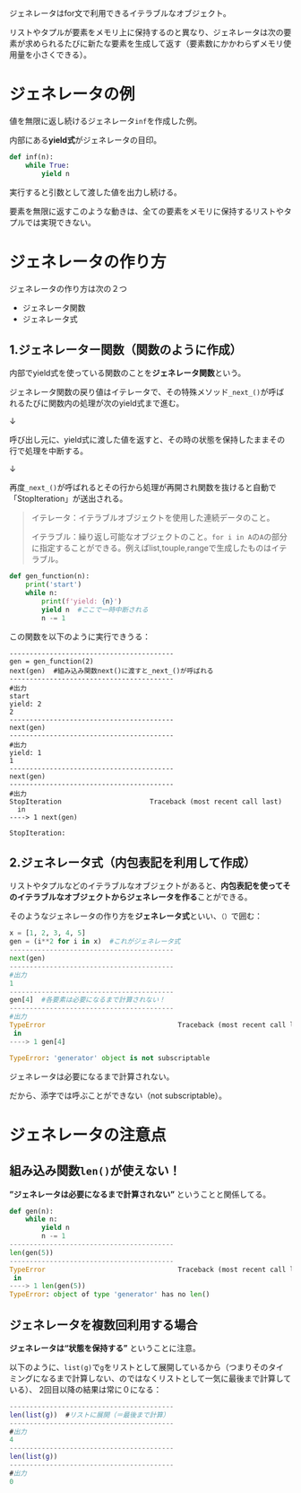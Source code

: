 ジェネレータはfor文で利用できるイテラブルなオブジェクト。

リストやタプルが要素をメモリ上に保持するのと異なり、ジェネレータは次の要素が求められるたびに新たな要素を生成して返す（要素数にかかわらずメモリ使用量を小さくできる）。

# ジェネレータの例

値を無限に返し続けるジェネレータ`inf`を作成した例。

内部にある**yield式**がジェネレータの目印。

```python
def inf(n):
    while True:
        yield n
```

実行すると引数として渡した値を出力し続ける。

要素を無限に返すこのような動きは、全ての要素をメモリに保持するリストやタプルでは実現できない。

# ジェネレータの作り方

ジェネレータの作り方は次の２つ

- ジェネレータ関数
- ジェネレータ式

## 1.ジェネレーター関数（関数のように作成）

内部でyield式を使っている関数のことを**ジェネレータ関数**という。

ジェネレータ関数の戻り値はイテレータで、その特殊メソッド`_next_()`が呼ばれるたびに関数内の処理が次のyield式まで進む。

↓

呼び出し元に、yield式に渡した値を返すと、その時の状態を保持したままその行で処理を中断する。

↓

再度`_next_()`が呼ばれるとその行から処理が再開され関数を抜けると自動で「StopIteration」が送出される。

> イテレータ：イテラブルオブジェクトを使用した連続データのこと。
> 
> イテラブル：繰り返し可能なオブジェクトのこと。`for i in A`の`A`の部分に指定することができる。例えばlist,touple,rangeで生成したものはイテラブル。

```python
def gen_function(n):
    print('start')
    while n:
        print(f'yield: {n}')
        yield n  #ここで一時中断される
        n -= 1
```

この関数を以下のように実行できうる：

```
-----------------------------------------
gen = gen_function(2)
next(gen)  #組み込み関数next()に渡すと_next_()が呼ばれる
-----------------------------------------
#出力
start
yield: 2
2
-----------------------------------------
next(gen)
-----------------------------------------
#出力
yield: 1
1
-----------------------------------------
next(gen)
-----------------------------------------
#出力
StopIteration                      Traceback (most recent call last)
  in 
----> 1 next(gen)

StopIteration:
```

## 2.ジェネレータ式（内包表記を利用して作成）

リストやタプルなどのイテラブルなオブジェクトがあると、**内包表記を使ってそのイテラブルなオブジェクトからジェネレータを作る**ことができる。

そのようなジェネレータの作り方を**ジェネレータ式**といい、`（）`で囲む：

```python
x = [1, 2, 3, 4, 5]
gen = (i**2 for i in x)  #これがジェネレータ式
-----------------------------------------
next(gen)
-----------------------------------------
#出力
1
-----------------------------------------
gen[4]  #各要素は必要になるまで計算されない！
-----------------------------------------
#出力
TypeError                                 Traceback (most recent call last)
 in 
----> 1 gen[4]

TypeError: 'generator' object is not subscriptable
```

ジェネレータは必要になるまで計算されない。

だから、添字では呼ぶことができない（not subscriptable）。

# ジェネレータの注意点

## 組み込み関数`len()`が使えない！

**”ジェネレータは必要になるまで計算されない”** ということと関係してる。

```python
def gen(n):
    while n:
        yield n
        n -= 1
-----------------------------------------
len(gen(5))
-----------------------------------------
TypeError                                 Traceback (most recent call last)
 in 
----> 1 len(gen(5))
TypeError: object of type 'generator' has no len()
```

## ジェネレータを複数回利用する場合

**ジェネレータは“状態を保持する”** ということに注意。

以下のように、`list(g)`で`g`をリストとして展開しているから（つまりそのタイミングになるまで計算しない、のではなくリストとして一気に最後まで計算している）、
2回目以降の結果は常に０になる：

```g = gen(4)
-----------------------------------------
len(list(g))  #リストに展開（＝最後まで計算）
-----------------------------------------
#出力
4
-----------------------------------------
len(list(g))
-----------------------------------------
#出力
0
```









